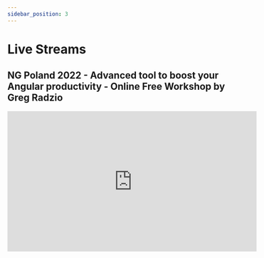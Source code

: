 ```yaml
---
sidebar_position: 3
---
```


# Live Streams

## NG Poland 2022 - Advanced tool to boost your Angular productivity - Online Free Workshop by Greg Radzio

<iframe width="560" height="315" src="https://www.youtube.com/embed/pxlKfklGK5Q?start=997" title="YouTube video player" frameborder="0" allow="accelerometer; autoplay; clipboard-write; encrypted-media; gyroscope; picture-in-picture" allowfullscreen></iframe>
